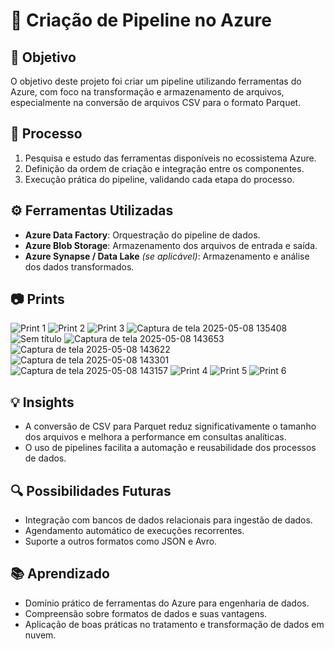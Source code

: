 # 🚀 Criação de Pipeline no Azure

## 🧠 Objetivo
O objetivo deste projeto foi criar um pipeline utilizando ferramentas do Azure, com foco na transformação e armazenamento de arquivos, especialmente na conversão de arquivos CSV para o formato Parquet.

## 📝 Processo
1. Pesquisa e estudo das ferramentas disponíveis no ecossistema Azure.
2. Definição da ordem de criação e integração entre os componentes.
3. Execução prática do pipeline, validando cada etapa do processo.

## ⚙️ Ferramentas Utilizadas
- **Azure Data Factory**: Orquestração do pipeline de dados.
- **Azure Blob Storage**: Armazenamento dos arquivos de entrada e saída.
- **Azure Synapse / Data Lake** *(se aplicável)*: Armazenamento e análise dos dados transformados.

## 📷 Prints
![Print 1](https://github.com/user-attachments/assets/05e41e80-128e-46ee-b732-3a0f3db75320)
![Print 2](https://github.com/user-attachments/assets/cfce3f6d-3008-4800-a7cb-7aa5aaff4a07)
![Print 3](https://github.com/user-attachments/assets/3f9d6e00-b688-4f24-b531-0f9914787c35)
![Captura de tela 2025-05-08 135408](https://github.com/user-attachments/assets/253eda04-0103-48f6-a9b5-b8a0c22cf60b)
![Sem título](https://github.com/user-attachments/assets/dddcf587-6bd4-4a6d-85a5-8366c056bf94)
![Captura de tela 2025-05-08 143653](https://github.com/user-attachments/assets/dbff09e4-35f0-4186-bd45-126cc75c3319)
![Captura de tela 2025-05-08 143622](https://github.com/user-attachments/assets/b86b913f-6f30-4f38-93c2-e08aad988c0d)
![Captura de tela 2025-05-08 143301](https://github.com/user-attachments/assets/bac466ee-2f16-4e91-af17-b8a2578e652f)
![Captura de tela 2025-05-08 143157](https://github.com/user-attachments/assets/7030d341-7fe7-44dd-ae6b-2af86624254d)
![Print 4](https://github.com/user-attachments/assets/78ef6050-d7bc-4297-9ccb-bf780e25fe0e)
![Print 5](https://github.com/user-attachments/assets/1b80dad3-2451-4402-998b-0a8d6a769fad)
![Print 6](https://github.com/user-attachments/assets/e93c9a8a-c8c5-4b5a-8789-e4c0e0148ef5)

## 💡 Insights
- A conversão de CSV para Parquet reduz significativamente o tamanho dos arquivos e melhora a performance em consultas analíticas.
- O uso de pipelines facilita a automação e reusabilidade dos processos de dados.

## 🔍 Possibilidades Futuras
- Integração com bancos de dados relacionais para ingestão de dados.
- Agendamento automático de execuções recorrentes.
- Suporte a outros formatos como JSON e Avro.

## 📚 Aprendizado
- Domínio prático de ferramentas do Azure para engenharia de dados.
- Compreensão sobre formatos de dados e suas vantagens.
- Aplicação de boas práticas no tratamento e transformação de dados em nuvem.







